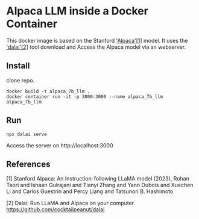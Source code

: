# Alpaca LLM inside a Docker Container

This docker image is based on the Stanford ['Alpaca'](https://crfm.stanford.edu/2023/03/13/alpaca.html)[[1]](#1) model. It uses the ['dalai'](https://github.com/cocktailpeanut/dalai)[[2]](#2) tool download and Access the Alpaca model via an webserver.

## Install

clone repo.

    docker build -t alpaca_7b_llm .
    docker container run -it -p 3000:3000 --name alpaca_7b_llm alpaca_7b_llm

## Run

    npx dalai serve
    
Access the server on http://localhost:3000

## References
<a id="1">[1]</a> 
Stanford Alpaca: An Instruction-following LLaMA model (2023), Rohan Taori and Ishaan Gulrajani and Tianyi Zhang and Yann Dubois and Xuechen Li and Carlos Guestrin and Percy Liang and Tatsunori B. Hashimoto

<a id="2">[2]</a> 
Dalai: Run LLaMA and Alpaca on your computer. https://github.com/cocktailpeanut/dalai
